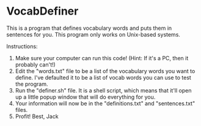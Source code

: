 # VocabDefiner
This is a program that defines vocabulary words and puts them in sentences for you. This program only works on Unix-based systems.

Instructions:
1. Make sure your computer can run this code! (Hint: If it's a PC, then it probably can't!)
2. Edit the "words.txt" file to be a list of the vocabulary words you want to define. I've defaulted it to be a list of vocab words you can use to test the program.
3. Run the "definer.sh" file. It is a shell script, which means that it'll open up a little popup window that will do everything for you.
4. Your information will now be in the "definitions.txt" and "sentences.txt" files.
5. Profit!
Best,
Jack

